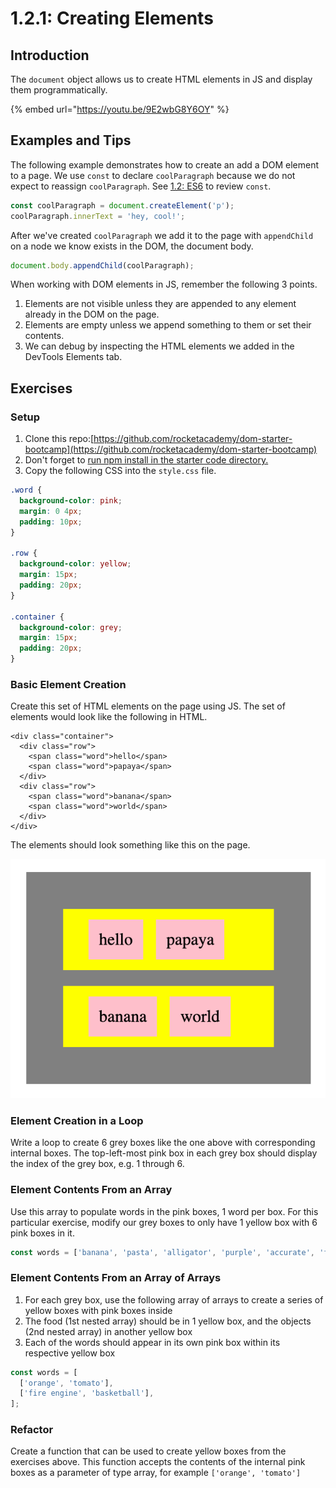 # 1.2.1: Creating Elements

## Introduction

The `document` object allows us to create HTML elements in JS and display them programmatically.

{% embed url="https://youtu.be/9E2wbG8Y6OY" %}

## Examples and Tips

The following example demonstrates how to create an add a DOM element to a page. We use `const` to declare `coolParagraph` because we do not expect to reassign `coolParagraph`. See [1.2: ES6](../../language-and-tooling/0.2-es6/0.2.1-es6-basics.md#const-for-primitive-values-that-dont-change) to review `const`.

```javascript
const coolParagraph = document.createElement('p');
coolParagraph.innerText = 'hey, cool!';
```

After we've created `coolParagraph` we add it to the page with `appendChild` on a node we know exists in the DOM, the document body.

```javascript
document.body.appendChild(coolParagraph);
```

When working with DOM elements in JS, remember the following 3 points.

1. Elements are not visible unless they are appended to any element already in the DOM on the page.
2. Elements are empty unless we append something to them or set their contents.
3. We can debug by inspecting the HTML elements we added in the DevTools Elements tab.

## Exercises

### Setup

1. Clone this repo:[https://github.com/rocketacademy/dom-starter-bootcamp](https://github.com/rocketacademy/dom-starter-bootcamp)
2. Don't forget to [run npm install in the starter code directory.](../../course-logistics/required-hardware-and-software.md#eslint-npm-configuration-libraries)
3. Copy the following CSS into the `style.css` file.

```css
.word {
  background-color: pink;
  margin: 0 4px;
  padding: 10px;
}

.row {
  background-color: yellow;
  margin: 15px;
  padding: 20px;
}

.container {
  background-color: grey;
  margin: 15px;
  padding: 20px;
}
```

### Basic Element Creation

Create this set of HTML elements on the page using JS. The set of elements would look like the following in HTML.

```markup
<div class="container">
  <div class="row">
    <span class="word">hello</span>
    <span class="word">papaya</span>
  </div>
  <div class="row">
    <span class="word">banana</span>
    <span class="word">world</span>
  </div>
</div>
```

The elements should look something like this on the page.

![](../../.gitbook/assets/screen-shot-2020-09-29-at-6.52.58-pm.png)

### Element Creation in a Loop

Write a loop to create 6 grey boxes like the one above with corresponding internal boxes. The top-left-most pink box in each grey box should display the index of the grey box, e.g. 1 through 6.

### Element Contents From an Array

Use this array to populate words in the pink boxes, 1 word per box. For this particular exercise, modify our grey boxes to only have 1 yellow box with 6 pink boxes in it.

```javascript
const words = ['banana', 'pasta', 'alligator', 'purple', 'accurate', 'fickle'];
```

### Element Contents From an Array of Arrays

1. For each grey box, use the following array of arrays to create a series of yellow boxes with pink boxes inside
2. The food (1st nested array) should be in 1 yellow box, and the objects (2nd nested array) in another yellow box
3. Each of the words should appear in its own pink box within its respective yellow box

```javascript
const words = [
  ['orange', 'tomato'],
  ['fire engine', 'basketball'],
];
```

### Refactor

Create a function that can be used to create yellow boxes from the exercises above. This function accepts the contents of the internal pink boxes as a parameter of type array, for example `['orange', 'tomato']`
